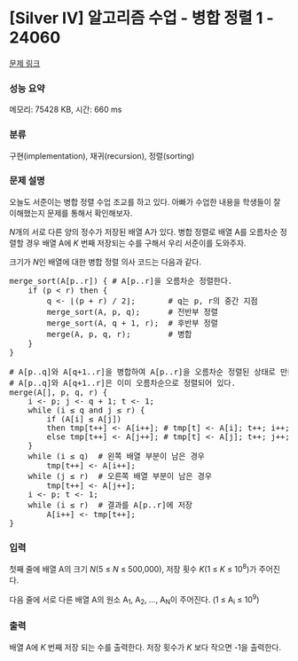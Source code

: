 # [Silver IV] 알고리즘 수업 - 병합 정렬 1 - 24060 

[문제 링크](https://www.acmicpc.net/problem/24060) 

### 성능 요약

메모리: 75428 KB, 시간: 660 ms

### 분류

구현(implementation), 재귀(recursion), 정렬(sorting)

### 문제 설명

<p>오늘도 서준이는 병합 정렬 수업 조교를 하고 있다. 아빠가 수업한 내용을 학생들이 잘 이해했는지 문제를 통해서 확인해보자.</p>

<p><em>N</em>개의 서로 다른 양의 정수가 저장된 배열 A가 있다. 병합 정렬로 배열 A를 오름차순 정렬할 경우 배열 A에 <em>K </em>번째 저장되는 수를 구해서 우리 서준이를 도와주자.</p>

<p>크기가 <em>N</em>인 배열에 대한 병합 정렬 의사 코드는 다음과 같다.</p>

<pre>merge_sort(A[p..r]) { # A[p..r]을 오름차순 정렬한다.
    if (p < r) then {
        q <- ⌊(p + r) / 2⌋;       # q는 p, r의 중간 지점
        merge_sort(A, p, q);      # 전반부 정렬
        merge_sort(A, q + 1, r);  # 후반부 정렬
        merge(A, p, q, r);        # 병합
    }
}

# A[p..q]와 A[q+1..r]을 병합하여 A[p..r]을 오름차순 정렬된 상태로 만든다.
# A[p..q]와 A[q+1..r]은 이미 오름차순으로 정렬되어 있다.
merge(A[], p, q, r) {
    i <- p; j <- q + 1; t <- 1;
    while (i ≤ q and j ≤ r) {
        if (A[i] ≤ A[j])
        then tmp[t++] <- A[i++]; # tmp[t] <- A[i]; t++; i++;
        else tmp[t++] <- A[j++]; # tmp[t] <- A[j]; t++; j++;
    }
    while (i ≤ q)  # 왼쪽 배열 부분이 남은 경우
        tmp[t++] <- A[i++];
    while (j ≤ r)  # 오른쪽 배열 부분이 남은 경우
        tmp[t++] <- A[j++];
    i <- p; t <- 1;
    while (i ≤ r)  # 결과를 A[p..r]에 저장
        A[i++] <- tmp[t++]; 
}</pre>

### 입력 

 <p>첫째 줄에 배열 A의 크기 <em>N</em>(5 ≤ <em>N</em> ≤ 500,000), 저장 횟수 <em>K</em>(1 ≤ <em>K</em> ≤ 10<sup>8</sup>)가 주어진다.</p>

<p>다음 줄에 서로 다른 배열 A의 원소 A<sub>1</sub>, A<sub>2</sub>, ..., A<sub>N</sub>이 주어진다. (1 ≤ A<sub>i</sub> ≤ 10<sup>9</sup>)</p>

### 출력 

 <p>배열 A에 <em>K </em>번째 저장 되는 수를 출력한다. 저장 횟수가 <em>K </em>보다 작으면 -1을 출력한다.</p>

